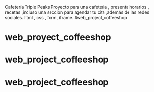 Cafetería Triple Peaks Proyecto para una cafeteria , presenta horarios , recetas ,incluso una seccion para agendar tu cita ,además de las redes sociales. html , css , form, iframe. #web_project_coffeeshop
# web_proyect_coffeeshop
# web_project_coffeeshop
# web_project_coffeeshop
